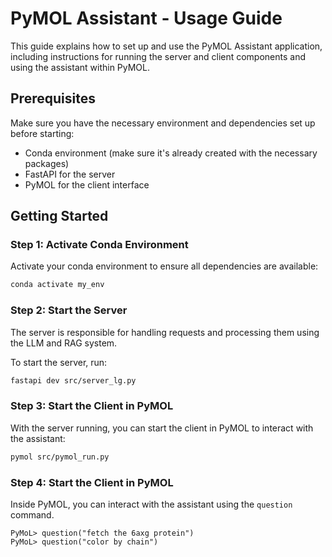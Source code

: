 # PyMOL Assistant - Usage Guide

This guide explains how to set up and use the PyMOL Assistant application, including instructions for running the server and client components and using the assistant within PyMOL.

## Prerequisites
Make sure you have the necessary environment and dependencies set up before starting:

- Conda environment (make sure it's already created with the necessary packages)
- FastAPI for the server
- PyMOL for the client interface

## Getting Started

### Step 1: Activate Conda Environment
Activate your conda environment to ensure all dependencies are available:

```bash
conda activate my_env
```

### Step 2: Start the Server
The server is responsible for handling requests and processing them using the LLM and RAG system.

To start the server, run:
```bash
fastapi dev src/server_lg.py
```

### Step 3: Start the Client in PyMOL
With the server running, you can start the client in PyMOL to interact with the assistant:
```bash
pymol src/pymol_run.py
```

### Step 4: Start the Client in PyMOL
Inside PyMOL, you can interact with the assistant using the `question` command.

```PyMoL
PyMoL> question("fetch the 6axg protein")
PyMoL> question("color by chain")
```